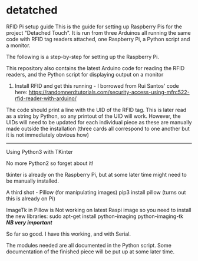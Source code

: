 # detatched

RFID Pi setup guide
This is the guide for setting up Raspberry Pis for the project "Detached Touch". It is run from three Arduinos all running the same code with RFID tag readers attached, one Raspberry Pi, a Python script and a monitor.

The following is a step-by-step for setting up the Raspberry Pi.

This repository also contains the latest Arduino code for reading the RFID readers, and the Python script for displaying output on a monitor

1) Install RFID and get this running - I borrowed from Rui Santos' code here: https://randomnerdtutorials.com/security-access-using-mfrc522-rfid-reader-with-arduino/

The code should print a line with the UID of the RFID tag. This is later read as a string by Python, so any printout of the UID will work. However, the UIDs will need to be updated for each individual piece as these are manually made outside the installation (three cards all correspond to one another but it is not immediately obvious how)

------------------------------------
Using Python3 with TKinter

No more Python2 so forget about it!

tkinter is already on the Raspberry Pi, but at some later time might need to be manually installed.

A third shot - Pillow (for manipulating images)
	pip3 install pillow (turns out this is already on Pi)

ImageTk in Pillow is Not working on latest Raspi image so you need to install the new libraries:
	sudo apt-get install python-imaging python-imaging-tk ***NB very important***
	

So far so good. I have this working, and with Serial.

The modules needed are all documented in the Python script. Some documentation of the finished piece will be put up at some later time.
